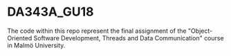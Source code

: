 # DA343A_GU18
The code within this repo represent the final assignment of the "Object-Oriented Software Development, Threads and Data Communication" course in Malmö University. 
